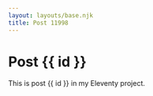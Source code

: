 ```yaml
---
layout: layouts/base.njk
title: Post 11998
---
```


# Post {{ id }}

This is post {{ id }} in my Eleventy project.
